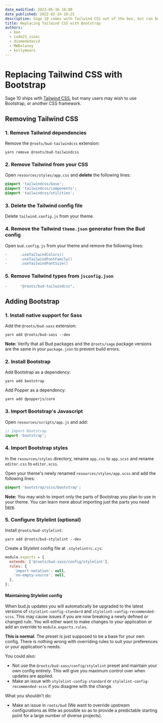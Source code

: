 ```yaml
---
date_modified: 2023-05-16 10:00
date_published: 2022-02-24 10:25
description: Sage 10 comes with Tailwind CSS out of the box, but can be replaced with Bootstrap or any other CSS framework.
title: Replacing Tailwind CSS with Bootstrap
authors:
  - ben
  - code23_isaac
  - diomededavid
  - MWDelaney
  - kellymears
---
```


# Replacing Tailwind CSS with Bootstrap

Sage 10 ships with [Tailwind CSS](https://tailwindcss.com), but many users may wish to use Bootstrap, or another CSS framework. 

## Removing Tailwind CSS

### 1. Remove Tailwind dependencies

Remove the `@roots/bud-tailwindcss` extension:

```shell
yarn remove @roots/bud-tailwindcss
```

### 2. Remove Tailwind from your CSS

Open `resources/styles/app.css` and **delete** the following lines:

```css
@import 'tailwindcss/base';
@import 'tailwindcss/components';
@import 'tailwindcss/utilities';
```

### 3. Delete the Tailwind config file

Delete `tailwind.config.js` from your theme.

### 4. Remove the Tailwind `theme.json` generator from the Bud config

Open `bud.config.js` from your theme and remove the following lines:

```diff
-      .useTailwindColors()
-      .useTailwindFontFamily()
-      .useTailwindFontSize()
```

### 5. Remove Tailwind types from `jsconfig.json`

```diff
-      "@roots/bud-tailwindcss",
```

## Adding Bootstrap

### 1. Install native support for Sass

Add the `@roots/bud-sass` extension:

```shell
yarn add @roots/bud-sass --dev
```
**Note:** Verify that all Bud packages and the `@roots/sage` package versions are the same in your `package.json` to prevent build errors.

### 2. Install Bootstrap

Add Bootstrap as a dependency:

```shell
yarn add bootstrap
```

Add Popper as a dependency:

```shell
yarn add @popperjs/core
```

### 3. Import Bootstrap's Javascript

Open `resources/scripts/app.js` and add:

```javascript
// Import Bootstrap
import 'bootstrap';
```

### 4. Import Bootstrap styles

In the `resources/styles` directory, rename `app.css` to `app.scss` and rename `editor.css` to `editor.scss`.

Open your theme's newly renamed `resources/styles/app.scss` and add the following lines:

```css
@import 'bootstrap/scss/bootstrap';
```

**Note:** You may wish to import only the parts of Bootstrap you plan to use in your theme. You can learn more about importing just the parts you need [here](https://getbootstrap.com/docs/5.1/customize/sass/#importing).

### 5. Configure Stylelint (optional)

Install `@roots/bud-stylelint`:

```shell
yarn add @roots/bud-stylelint --dev
```

Create a Stylelint config file at `.stylelintrc.cjs`:

```javascript
module.exports = {
  extends: ['@roots/bud-sass/config/stylelint'],
  rules: {
    'import-notation': null,
    'no-empty-source': null,
  },
};
```

#### Maintaining Stylelint config

When bud.js updates you will automatically be upgraded to the latest versions of `stylelint-config-standard` and `stylelint-config-recommended-scss`. This may cause issues if you are now breaking a newly defined or changed rule. You will either want to make changes to your application or add an override to `module.exports.rules`.

**This is normal**. The preset is just supposed to be a base for your own config. There is nothing wrong with overriding rules to suit your preferences or your application's needs.

You could also:

* Not use the `@roots/bud-sass/config/stylelint` preset and maintain your own config entirely. This will give you maximum control over when updates are applied.
* Make an issue with `stylelint-config-standard` or `stylelint-config-recommended-scss` if you disagree with the change.

What you shouldn't do:

* Make an issue in `roots/bud` (We want to override upstream configurations as little as possible so as to provide a predictable starting point for a large number of diverse projects).
